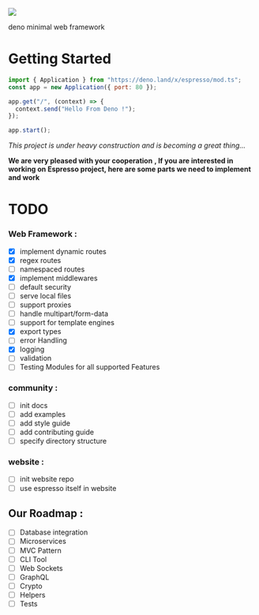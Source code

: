 ![](https://i.ibb.co/5LPRwBJ/espresso.png)

deno minimal web framework

# Getting Started

```javascript
import { Application } from "https://deno.land/x/espresso/mod.ts";
const app = new Application({ port: 80 });

app.get("/", (context) => {
  context.send("Hello From Deno !");
});

app.start();
```

_This project is under heavy construction and is becoming a great thing..._

**We are very pleased with your cooperation** **, If you are interested in
working on Espresso project, here are some parts we need to implement and work**

# TODO

### Web Framework :

- [x] implement dynamic routes
- [x] regex routes
- [ ] namespaced routes
- [x] implement middlewares
- [ ] default security
- [ ] serve local files
- [ ] support proxies
- [ ] handle multipart/form-data
- [ ] support for template engines
- [x] export types
- [ ] error Handling
- [x] logging
- [ ] validation
- [ ] Testing Modules for all supported Features

### community :

- [ ] init docs
- [ ] add examples
- [ ] add style guide
- [ ] add contributing guide
- [ ] specify directory structure

### website :

- [ ] init website repo
- [ ] use espresso itself in website

## Our Roadmap :

- [ ] Database integration
- [ ] Microservices
- [ ] MVC Pattern
- [ ] CLI Tool
- [ ] Web Sockets
- [ ] GraphQL
- [ ] Crypto
- [ ] Helpers
- [ ] Tests
